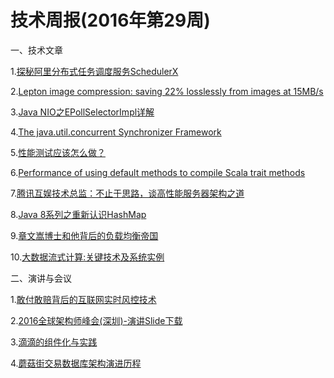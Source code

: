 # 技术周报(2016年第29周)

一、技术文章

1.[探秘阿里分布式任务调度服务SchedulerX](https://yq.aliyun.com/articles/57780?spm=5176.100239.bloglist.29.ThWYBV)

2.[Lepton image compression: saving 22% losslessly from images at 15MB/s](https://blogs.dropbox.com/tech/2016/07/lepton-image-compression-saving-22-losslessly-from-images-at-15mbs/)

3.[Java NIO之EPollSelectorImpl详解](http://hellojava.info/?p=498#rd&sukey=3997c0719f1515204b0e468f3e2dc6beef309c036e88f056c774c6e64652160eea20a721dca3f309ce939c1a6d5b42b6)

4.[The java.util.concurrent Synchronizer Framework](http://gee.cs.oswego.edu/dl/papers/aqs.pdf)

5.[性能测试应该怎么做？](http://coolshell.cn/articles/17381.html)

6.[Performance of using default methods to compile Scala trait methods](http://www.scala-lang.org/blog/2016/07/08/trait-method-performance.html)

7.[腾讯互娱技术总监：不止于思路，谈高性能服务器架构之道](http://dbaplus.cn/news-21-504-1.html)

8.[Java 8系列之重新认识HashMap](http://tech.meituan.com/java-hashmap.html)

9.[章文嵩博士和他背后的负载均衡帝国](http://jm.taobao.org/2016/06/02/zhangwensong-and-load-balance/)

10.[大数据流式计算:关键技术及系统实例](https://github.com/NewGenerationTechnologyGroup/Technology-Sharing/raw/master/file/大数据流式计算-关键技术及系统实例.pdf)

二、演讲与会议

1.[敢付敢赔背后的互联网实时风控技术](http://www.infoq.com/cn/presentations/internet-real-time-wind-control-technology)

2.[2016全球架构师峰会(深圳)-演讲Slide下载](http://sz2016.archsummit.com/schedule)

3.[滴滴的组件化与实践](https://github.com/NewGenerationTechnologyGroup/Technology-Sharing/raw/master/file/滴滴的组件化与实践.pdf)

4.[蘑菇街交易数据库架构演进历程](http://bbs.tech.mogujie.org/forum.php?mod=viewthread&tid=18&extra=page%3D1&ticket=TK-51827-ZGesoEWyG7UseZtArueidQfw4fVNpYFMN0f)


